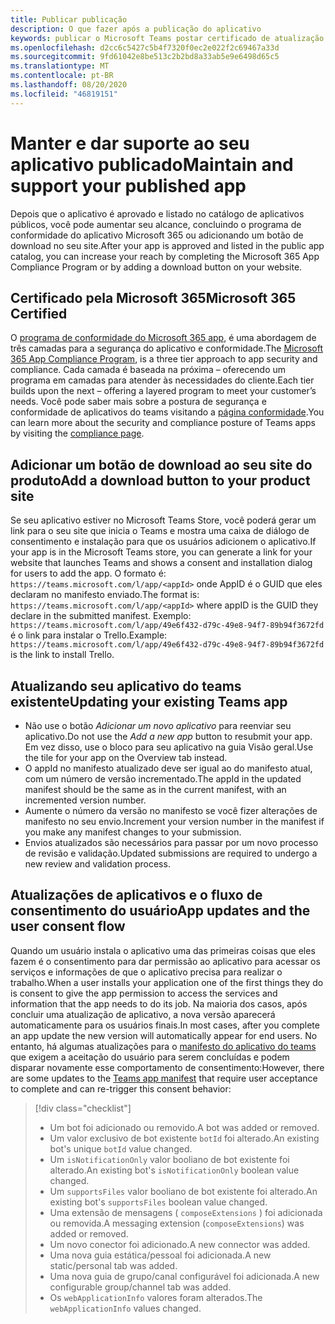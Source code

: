 ```yaml
---
title: Publicar publicação
description: O que fazer após a publicação do aplicativo
keywords: publicar o Microsoft Teams postar certificado de atualização
ms.openlocfilehash: d2cc6c5427c5b4f7320f0ec2e022f2c69467a33d
ms.sourcegitcommit: 9fd61042e8be513c2b2bd8a33ab5e9e6498d65c5
ms.translationtype: MT
ms.contentlocale: pt-BR
ms.lasthandoff: 08/20/2020
ms.locfileid: "46819151"
---
```

# <a name="maintain-and-support-your-published-app"></a><span data-ttu-id="1f805-104">Manter e dar suporte ao seu aplicativo publicado</span><span class="sxs-lookup"><span data-stu-id="1f805-104">Maintain and support your published app</span></span> 

<span data-ttu-id="1f805-105">Depois que o aplicativo é aprovado e listado no catálogo de aplicativos públicos, você pode aumentar seu alcance, concluindo o programa de conformidade do aplicativo Microsoft 365 ou adicionando um botão de download no seu site.</span><span class="sxs-lookup"><span data-stu-id="1f805-105">After your app is approved and listed in the public app catalog, you can increase your reach by completing the Microsoft 365 App Compliance Program or by adding a download button on your website.</span></span>

## <a name="microsoft-365-certified"></a><span data-ttu-id="1f805-106">Certificado pela Microsoft 365</span><span class="sxs-lookup"><span data-stu-id="1f805-106">Microsoft 365 Certified</span></span>

<span data-ttu-id="1f805-107">O [programa de conformidade do Microsoft 365 app](./application-certification.md), é uma abordagem de três camadas para a segurança do aplicativo e conformidade.</span><span class="sxs-lookup"><span data-stu-id="1f805-107">The [Microsoft 365 App Compliance Program](./application-certification.md), is a three tier approach to app security and compliance.</span></span> <span data-ttu-id="1f805-108">Cada camada é baseada na próxima – oferecendo um programa em camadas para atender às necessidades do cliente.</span><span class="sxs-lookup"><span data-stu-id="1f805-108">Each tier builds upon the next – offering a layered program to meet your customer’s needs.</span></span> <span data-ttu-id="1f805-109">Você pode saber mais sobre a postura de segurança e conformidade de aplicativos do teams visitando a [página conformidade](https://docs.microsoft.com/microsoft-365-app-certification/teams/teams-apps).</span><span class="sxs-lookup"><span data-stu-id="1f805-109">You can learn more about the security and compliance posture of Teams apps by visiting the [compliance page](https://docs.microsoft.com/microsoft-365-app-certification/teams/teams-apps).</span></span>

## <a name="add-a-download-button-to-your-product-site"></a><span data-ttu-id="1f805-110">Adicionar um botão de download ao seu site do produto</span><span class="sxs-lookup"><span data-stu-id="1f805-110">Add a download button to your product site</span></span>

<span data-ttu-id="1f805-111">Se seu aplicativo estiver no Microsoft Teams Store, você poderá gerar um link para o seu site que inicia o Teams e mostra uma caixa de diálogo de consentimento e instalação para que os usuários adicionem o aplicativo.</span><span class="sxs-lookup"><span data-stu-id="1f805-111">If your app is in the Microsoft Teams store, you can generate a link for your website that launches Teams and shows a consent and installation dialog for users to add the app.</span></span>
<span data-ttu-id="1f805-112">O formato é:  `https://teams.microsoft.com/l/app/<appId>` onde AppID é o GUID que eles declaram no manifesto enviado.</span><span class="sxs-lookup"><span data-stu-id="1f805-112">The format is:  `https://teams.microsoft.com/l/app/<appId>` where appID is the GUID they declare in the submitted manifest.</span></span>
<span data-ttu-id="1f805-113">Exemplo: `https://teams.microsoft.com/l/app/49e6f432-d79c-49e8-94f7-89b94f3672fd` é o link para instalar o Trello.</span><span class="sxs-lookup"><span data-stu-id="1f805-113">Example: `https://teams.microsoft.com/l/app/49e6f432-d79c-49e8-94f7-89b94f3672fd` is the link to install Trello.</span></span>

## <a name="updating-your-existing-teams-app"></a><span data-ttu-id="1f805-114">Atualizando seu aplicativo do teams existente</span><span class="sxs-lookup"><span data-stu-id="1f805-114">Updating your existing Teams app</span></span>

* <span data-ttu-id="1f805-115">Não use o botão *Adicionar um novo aplicativo* para reenviar seu aplicativo.</span><span class="sxs-lookup"><span data-stu-id="1f805-115">Do not use the *Add a new app* button to resubmit your app.</span></span> <span data-ttu-id="1f805-116">Em vez disso, use o bloco para seu aplicativo na guia Visão geral.</span><span class="sxs-lookup"><span data-stu-id="1f805-116">Use the tile for your app on the Overview tab instead.</span></span>
* <span data-ttu-id="1f805-117">O appId no manifesto atualizado deve ser igual ao do manifesto atual, com um número de versão incrementado.</span><span class="sxs-lookup"><span data-stu-id="1f805-117">The appId in the updated manifest should be the same as in the current manifest, with an incremented version number.</span></span>
* <span data-ttu-id="1f805-118">Aumente o número da versão no manifesto se você fizer alterações de manifesto no seu envio.</span><span class="sxs-lookup"><span data-stu-id="1f805-118">Increment your version number in the manifest if you make any manifest changes to your submission.</span></span>
* <span data-ttu-id="1f805-119">Envios atualizados são necessários para passar por um novo processo de revisão e validação.</span><span class="sxs-lookup"><span data-stu-id="1f805-119">Updated submissions are required to undergo a new review and validation process.</span></span>

## <a name="app-updates-and-the-user-consent-flow"></a><span data-ttu-id="1f805-120">Atualizações de aplicativos e o fluxo de consentimento do usuário</span><span class="sxs-lookup"><span data-stu-id="1f805-120">App updates and the user consent flow</span></span>

<span data-ttu-id="1f805-121">Quando um usuário instala o aplicativo uma das primeiras coisas que eles fazem é o consentimento para dar permissão ao aplicativo para acessar os serviços e informações de que o aplicativo precisa para realizar o trabalho.</span><span class="sxs-lookup"><span data-stu-id="1f805-121">When a user installs your application one of the first things they do is consent to give the app permission to access the services and information that the app needs to do its job.</span></span> <span data-ttu-id="1f805-122">Na maioria dos casos, após concluir uma atualização de aplicativo, a nova versão aparecerá automaticamente para os usuários finais.</span><span class="sxs-lookup"><span data-stu-id="1f805-122">In most cases, after you complete an app update the new version will automatically appear for end users.</span></span> <span data-ttu-id="1f805-123">No entanto, há algumas atualizações para o [manifesto do aplicativo do teams](../../../../resources/schema/manifest-schema.md) que exigem a aceitação do usuário para serem concluídas e podem disparar novamente esse comportamento de consentimento:</span><span class="sxs-lookup"><span data-stu-id="1f805-123">However, there are some updates to the [Teams app manifest](../../../../resources/schema/manifest-schema.md) that require user acceptance to complete and can re-trigger this consent behavior:</span></span>

 >[!div class="checklist"]
>
> * <span data-ttu-id="1f805-124">Um bot foi adicionado ou removido.</span><span class="sxs-lookup"><span data-stu-id="1f805-124">A bot was added or removed.</span></span>
> * <span data-ttu-id="1f805-125">Um valor exclusivo de bot existente `botId` foi alterado.</span><span class="sxs-lookup"><span data-stu-id="1f805-125">An existing bot's unique `botId` value changed.</span></span>
> * <span data-ttu-id="1f805-126">Um `isNotificationOnly` valor booliano de bot existente foi alterado.</span><span class="sxs-lookup"><span data-stu-id="1f805-126">An existing bot's `isNotificationOnly` boolean value changed.</span></span>
> * <span data-ttu-id="1f805-127">Um `supportsFiles` valor booliano de bot existente foi alterado.</span><span class="sxs-lookup"><span data-stu-id="1f805-127">An existing bot's `supportsFiles` boolean value changed.</span></span>
> * <span data-ttu-id="1f805-128">Uma extensão de mensagens ( `composeExtensions` ) foi adicionada ou removida.</span><span class="sxs-lookup"><span data-stu-id="1f805-128">A messaging extension (`composeExtensions`) was added or removed.</span></span>
> * <span data-ttu-id="1f805-129">Um novo conector foi adicionado.</span><span class="sxs-lookup"><span data-stu-id="1f805-129">A new connector was added.</span></span>
> * <span data-ttu-id="1f805-130">Uma nova guia estática/pessoal foi adicionada.</span><span class="sxs-lookup"><span data-stu-id="1f805-130">A new static/personal tab was added.</span></span>
> * <span data-ttu-id="1f805-131">Uma nova guia de grupo/canal configurável foi adicionada.</span><span class="sxs-lookup"><span data-stu-id="1f805-131">A new configurable group/channel tab was added.</span></span>
> * <span data-ttu-id="1f805-132">Os `webApplicationInfo` valores foram alterados.</span><span class="sxs-lookup"><span data-stu-id="1f805-132">The `webApplicationInfo` values changed.</span></span>
>
